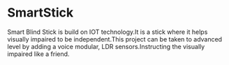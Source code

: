 # SmartStick
Smart Blind Stick is build on IOT technology.It is a stick where it helps visually impaired to be independent.This project can be taken to advanced level by adding a voice modular, LDR sensors.Instructing the visually impaired like a friend.
